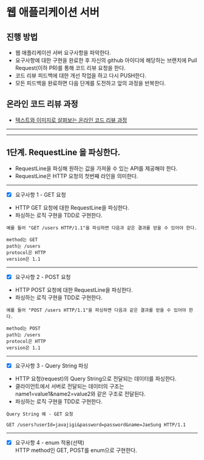 # 웹 애플리케이션 서버
## 진행 방법
* 웹 애플리케이션 서버 요구사항을 파악한다.
* 요구사항에 대한 구현을 완료한 후 자신의 github 아이디에 해당하는 브랜치에 Pull Request(이하 PR)를 통해 코드 리뷰 요청을 한다.
* 코드 리뷰 피드백에 대한 개선 작업을 하고 다시 PUSH한다.
* 모든 피드백을 완료하면 다음 단계를 도전하고 앞의 과정을 반복한다.

## 온라인 코드 리뷰 과정
* [텍스트와 이미지로 살펴보는 온라인 코드 리뷰 과정](https://github.com/next-step/nextstep-docs/tree/master/codereview)

---
---

## 1단계. RequestLine 을 파싱한다.
- RequestLine을 파싱해 원하는 값을 가져올 수 있는 API를 제공해야 한다.
- RequestLine은 HTTP 요청의 첫번째 라인을 의미한다.

--- 

- [x] 요구사항 1 - GET 요청

- HTTP GET 요청에 대한 RequestLine을 파싱한다.
- 파싱하는 로직 구현을 TDD로 구현한다.
```
예를 들어 "GET /users HTTP/1.1"을 파싱하면 다음과 같은 결과를 얻을 수 있어야 한다.

method는 GET
path는 /users
protocol은 HTTP
version은 1.1
```

--- 

- [x] 요구사항 2 - POST 요청
- HTTP POST 요청에 대한 RequestLine을 파싱한다.
- 파싱하는 로직 구현을 TDD로 구현한다.
```
예를 들어 "POST /users HTTP/1.1"을 파싱하면 다음과 같은 결과를 얻을 수 있어야 한다.

method는 POST
path는 /users
protocol은 HTTP
version은 1.1
```

--- 

- [x] 요구사항 3 - Query String 파싱
- HTTP 요청(request)의 Query String으로 전달되는 데이터를 파싱한다.
- 클라이언트에서 서버로 전달되는 데이터의 구조는 name1=value1&name2=value2와 같은 구조로 전달된다.
- 파싱하는 로직 구현을 TDD로 구현한다.

```
Query String 예 - GET 요청

GET /users?userId=javajigi&password=password&name=JaeSung HTTP/1.1
```

--- 

- [x] 요구사항 4 - enum 적용(선택)  
HTTP method인 GET, POST를 enum으로 구현한다.
